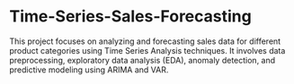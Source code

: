 # Time-Series-Sales-Forecasting
This project focuses on analyzing and forecasting sales data for different product categories using Time Series Analysis techniques. It involves data preprocessing, exploratory data analysis (EDA), anomaly detection, and predictive modeling using ARIMA and VAR.
